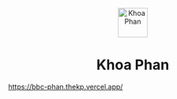 <p align="center">
    <img alt="Khoa Phan" src="https://user-images.githubusercontent.com/30599794/83969520-66cf2b00-a8c8-11ea-96d8-af29c24ef362.png" width="60" />
</p>
<h1 align="center">
  Khoa Phan
</h1>

https://bbc-phan.thekp.vercel.app/
